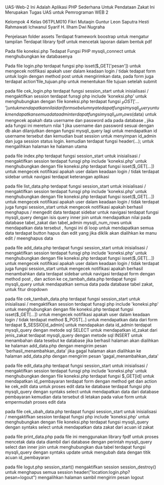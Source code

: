 UAS-Web-2
Ini Adalah Aplikasi PHP Sederhana Untuk Pendataan Zakat
Ini Merupakan Tugas UAS untuk Pemrograman WEB 2

Kelompok 4 Kelas 06TPLM010
Fikri Mutaqin
Guntur Leon Saputra
Hesti Rahmawati
Ichwanul Syarif H.
Ilham Dwi Nugraha

Penjelasan
folder assets
Terdapat framework boostrap untuk mengatur tampilan
Terdapat library fpdf untuk mencetak laporan dalam bentuk pdf

Pada file koneksi.php
Tedapat Fungsi PHP mysqli_connect untuk menghubungkan ke databasenya

Pada file login.php
terdapat fungsi php isset($_GET['pesan']) untuk mengecek notifikasi apakah user dalam keadaan login / tidak
tedapat form untuk login dengan method post untuk mengirimkan data, pada form juga terdapat action'file_tujuan.php untuk menentukan file tujuan setelah submit

pada file cek_login.php
terdapat fungsi session_start untuk inisialisasi / mengaktifkan session
terdapat funsgi php include 'koneksi.php' untuk menghubungkan dengan file koneksi.php
terdapat fungsi $_POST['...'] untuk mendapatkan nilai dari form sebelumnya
tedapat fungsi mysqli_query untuk mendapatkan semua data admin
terdapat fungsi mysqli_num_rows($data) untuk mengecek apakah data username dan password ada pada database , jika ada fungsi ini mereturn nilai 1
jika username dan password sesuai dengan db akan dilanjutkan dengan fungsi mysqli_query lagi untuk mendapatkan id username tersebut dan kemudian buat session untuk menyimpan id_admin dan juga session status login. kemudian terdapat fungsi header(...); untuk mengalihkan halaman ke halaman utama

pada file index.php
terdapat fungsi session_start untuk inisialisasi / mengaktifkan session
terdapat funsgi php include 'koneksi.php' untuk menghubungkan dengan file koneksi.php
terdapat fungsi isset($_GET[...]) untuk mengecek notifikasi apakah user dalam keadaan login / tidak
terdapat sidebar untuk navigasi
terdapat keterangan aplikasi

pada file list_data.php
terdapat fungsi session_start untuk inisialisasi / mengaktifkan session
terdapat funsgi php include 'koneksi.php' untuk menghubungkan dengan file koneksi.php
terdapat fungsi isset($_GET[...]) untuk mengecek notifikasi apakah user dalam keadaan login / tidak
terdapat juga fungsi session_start untuk mengecek notifikasi apakah berhasil menghapus / mengedit data
terdapat sidebar untuk navigasi
terdapat fungsi mysqli_query dengan isis query inner join untuk mendapatkan nilai pada database tabel_zakat dan tabel_admin
mysqli_num_rows untuk mendapatkan data tersebut , fungsi ini di loop untuk mendapatkan semua data
terdapat button hapus dan edit yang jika diklik akan dialihkan ke manu edit / meenghapus data

pada file add_data.php
terdapat fungsi session_start untuk inisialisasi / mengaktifkan session
terdapat funsgi php include 'koneksi.php' untuk menghubungkan dengan file koneksi.php
terdapat fungsi isset($_GET[...]) untuk mengecek notifikasi apakah user dalam keadaan login / tidak
terdapat juga fungsi session_start untuk mengecek notifikasi apakah berhasil menambahkan data
terdapat sidebar untuk navigasi
terdapat form dengan method post , dan action ke ce_tambah_data.php
terdapat fungsi mysqli_query untuk mendapatkan semua data pada database tabel zakat, untuk fitur dropdown

pada file cek_tambah_data.php
terdapat fungsi session_start untuk inisialisasi / mengaktifkan session
terdapat funsgi php include 'koneksi.php' untuk menghubungkan dengan file koneksi.php
terdapat fungsi isset($_GET[...]) untuk mengecek notifikasi apakah user dalam keadaan login / tidak
terdapat method $_POST[..] untuk mendapatkan data dari form
terdapat $_SESSIO[id_admin] untuk mendapakan data id_admin
terdapat mysqli_query dengan metode sql SELECT untuk mendapatkan id_zakat dari jenis_zakat
terdapat mysqli_query dengan metode sql INSERT untuk menambahan data tesebut ke database
jika berhasil halaman akan dialihkan ke halaman add_data.php dengan mengirim pesan 'berhasil_menambahkan_data'
jika gagal halaman akan dialihkan ke halaman add_data.php dengan mengirim pesan 'gagal_menambahkan_data'

pada file edit_data.php
terdapat fungsi session_start untuk inisialisasi / mengaktifkan session
terdapat funsgi php include 'koneksi.php' untuk menghubungkan dengan file koneksi.php
terdapat fungsi $_GET[id] untuk mendapatkan id_pembayaran
terdapat form dengan method get dan action ke cek_edit data untuk proses edit data ke database
terdapat fungsi php mysqli_query dengan syntaks select untuk mendapatkan data dari database pembayaran kemudian data
tersebut di letakan pada value form untuk empermudah proses edit data

pada file cek_ubah_data.php
terdapat fungsi session_start untuk inisialisasi / mengaktifkan session
terdapat fungsi php include 'koneksi.php' untuk menghubungkan dengan file koneksi.php
terdapat fungsi mysqli_query dengan syntaks select untuk mendapatkan data zakat dari acuan id zakat

pada file print_data.php
pada file ini menggunakan library fpdf untuk proses mencetak data
data diambil dari database dengan perintah mysqli_query select dan inner join untuk menghubungkan dua tabel
terdapat fungsi mysqli_query dengan syntaks update untuk mengubah data dengan titik acuan id_pembayaran

pada file logut.php
session_start() mengaktifkan session
session_destroy() untuk menghapus semua session
header("location:login.php?pesan=logout") mengalihkan halaman sambil mengirim pesan logout
